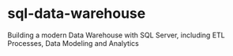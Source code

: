 # sql-data-warehouse
Building a modern Data Warehouse with SQL Server, including ETL Processes, Data Modeling and Analytics
